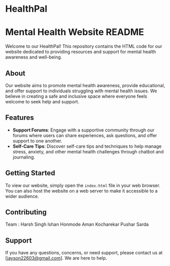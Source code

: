 # HealthPal
# Mental Health Website README

Welcome to our HealthPal! This repository contains the HTML code for our website dedicated to providing resources and support for mental health awareness and well-being.

## About

Our website aims to promote mental health awareness, provide educational, and offer support to individuals struggling with mental health issues. We believe in creating a safe and inclusive space where everyone feels welcome to seek help and support.

## Features

- **Support Forums**: Engage with a supportive community through our forums where users can share experiences, ask questions, and offer support to one another.
- **Self-Care Tips**: Discover self-care tips and techniques to help manage stress, anxiety, and other mental health challenges through chatbot and journaling.

## Getting Started

To view our website, simply open the `index.html` file in your web browser. You can also host the website on a web server to make it accessible to a wider audience.

## Contributing

Team :
Harsh Singh
Ishan Honmode
Aman Kocharekar
Pushar Sarda

## Support

If you have any questions, concerns, or need support, please contact us at [jayson22603@gmail.com]. We are here to help.

